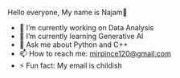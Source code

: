 Hello everyone, My name is Najam👋

- 🔭 I’m currently working on Data Analysis
- 🌱 I’m currently learning  Generative AI
- 💬 Ask me about Python and C++
- 📫 How to reach me: mirpince120@gmail.com
- ⚡ Fun fact: My email is childish


 
